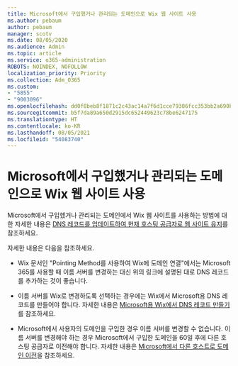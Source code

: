 ```yaml
---
title: Microsoft에서 구입했거나 관리되는 도메인으로 Wix 웹 사이트 사용
ms.author: pebaum
author: pebaum
manager: scotv
ms.date: 08/05/2020
ms.audience: Admin
ms.topic: article
ms.service: o365-administration
ROBOTS: NOINDEX, NOFOLLOW
localization_priority: Priority
ms.collection: Adm_O365
ms.custom:
- "5855"
- "9003096"
ms.openlocfilehash: dd0f8beb8f1871c2c43ac14a7f6d1cce79386fcc353bb2a690ba184904ca5857
ms.sourcegitcommit: b5f7da89a650d2915dc652449623c78be6247175
ms.translationtype: HT
ms.contentlocale: ko-KR
ms.lasthandoff: 08/05/2021
ms.locfileid: "54083740"
---
```

# <a name="using-a-wix-website-with-microsoft-purchased-or-managed-domains"></a>Microsoft에서 구입했거나 관리되는 도메인으로 Wix 웹 사이트 사용

Microsoft에서 구입헸거나 관리되는 도메인에서 Wix 웹 사이트를 사용하는 방법에 대한 자세한 내용은 [DNS 레코드를 업데이트하여 현재 호스팅 공급자로 웹 사이트 유지](https://docs.microsoft.com/microsoft-365/admin/dns/update-dns-records-to-retain-current-hosting-provider)를 참조하세요.

자세한 내용은 다음을 참조하세요. 

- Wix 문서인 "Pointing Method를 사용하여 Wix에 도메인 연결"에서는 Microsoft 365를 사용할 때 이름 서버를 변경하는 대신 위의 링크에 설명된 대로 DNS 레코드를 추가하는 것이 좋습니다.

- 이름 서버를 Wix로 변경하도록 선택하는 경우에는 Wix에서 Microsoft용 DNS 레코드를 만들어야 합니다. 자세한 내용은 [Microsoft용 Wix에서 DNS 레코드 만들기](https://docs.microsoft.com/microsoft-365/admin/dns/create-dns-records-at-wix)를 참조하세요.

- Microsoft에서 사용자의 도메인을 구입한 경우 이름 서버를 변경할 수 없습니다. 이름 서버를 변경해야 하는 경우 Microsoft에서 구입한 도메인을 60일 후에 다른 호스팅 공급자로 이전해야 합니다. 자세한 내용은 [Microsoft에서 다른 호스트로 도메인 이전](https://docs.microsoft.com/microsoft-365/admin/get-help-with-domains/transfer-a-domain-from-microsoft-to-another-host)을 참조하세요.
